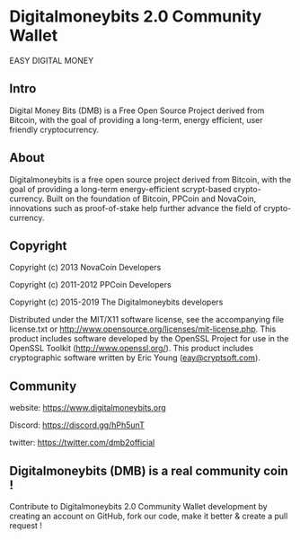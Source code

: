 # Digitalmoneybits 2.0 Community Wallet

EASY DIGITAL MONEY


Intro
-----
Digital Money Bits (DMB) is a Free Open Source Project derived from Bitcoin,
with the goal of providing a long-term, energy efficient, user friendly cryptocurrency.


About
-----
Digitalmoneybits is a free open source project derived from Bitcoin, with
the goal of providing a long-term energy-efficient scrypt-based crypto-currency.
Built on the foundation of Bitcoin, PPCoin and NovaCoin, innovations such as proof-of-stake
help further advance the field of crypto-currency.


Copyright
-----
Copyright (c) 2013 NovaCoin Developers

Copyright (c) 2011-2012 PPCoin Developers

Copyright (c) 2015-2019 The Digitalmoneybits developers

Distributed under the MIT/X11 software license, see the accompanying file license.txt or
http://www.opensource.org/licenses/mit-license.php.
This product includes software developed by the OpenSSL Project for use in
the OpenSSL Toolkit (http://www.openssl.org/).
This product includes cryptographic software written by Eric Young (eay@cryptsoft.com).


Community
-----
website: https://www.digitalmoneybits.org

Discord:  https://discord.gg/hPh5unT

twitter: https://twitter.com/dmb2official


Digitalmoneybits (DMB) is a real community coin !
-----
Contribute to Digitalmoneybits 2.0 Community Wallet development by creating an account on GitHub,
fork our code, make it better & create a pull request !
